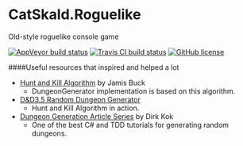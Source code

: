 # CatSkald.Roguelike
Old-style roguelike console game

[![AppVeyor build status](https://ci.appveyor.com/api/projects/status/krgpuvllw4d39068?svg=true)](https://ci.appveyor.com/project/CatSkald/Roguelike)
[![Travis CI build status](https://travis-ci.org/CatSkald/Roguelike.svg?branch=master)](https://travis-ci.org/CatSkald/Roguelike)
[![GitHub license](https://img.shields.io/badge/license-MIT-blue.svg)](https://raw.githubusercontent.com/CatSkald/Roguelike/master/LICENSE)


####Useful resources that inspired and helped a lot
* [Hunt and Kill Algorithm](http://weblog.jamisbuck.org/2011/1/24/maze-generation-hunt-and-kill-algorithm) by Jamis Buck
  * DungeonGenerator implementation is based on this algorithm.
* [D&D3.5 Random Dungeon Generator](http://www.myth-weavers.com/generate_dungeon.php)
  * Hunt and Kill Algorithm in action.
* [Dungeon Generation Article Series](https://dirkkok.wordpress.com/dungeon-generation-article-series/) by Dirk Kok
  * One of the best C# and TDD tutorials for generating random dungeons.
